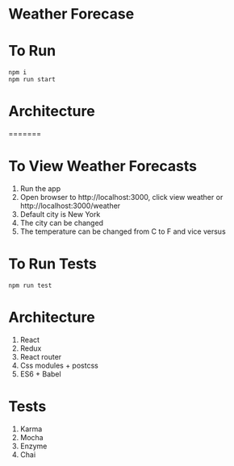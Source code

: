 Weather Forecase
=======================

# To Run
```
npm i
npm run start
```

# Architecture
=======
# To View Weather Forecasts
1.  Run the app
2.  Open browser to http://localhost:3000, click view weather or http://localhost:3000/weather
3.  Default city is New York
4.  The city can be changed
5.  The temperature can be changed from C to F and vice versus

# To Run Tests
```
npm run test
```

# Architecture

1.  React
2.  Redux
3.  React router
4.  Css modules + postcss
5.  ES6 + Babel

# Tests
1.  Karma
2.  Mocha
3.  Enzyme
4.  Chai
